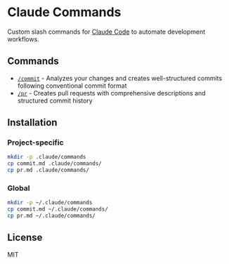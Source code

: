 # Claude Commands

Custom slash commands for [Claude Code](https://claude.com/claude-code) to automate development workflows.

## Commands

- [`/commit`](commit.md) - Analyzes your changes and creates well-structured commits following conventional commit format
- [`/pr`](pr.md) - Creates pull requests with comprehensive descriptions and structured commit history

## Installation

### Project-specific

```bash
mkdir -p .claude/commands
cp commit.md .claude/commands/
cp pr.md .claude/commands/
```

### Global

```bash
mkdir -p ~/.claude/commands
cp commit.md ~/.claude/commands/
cp pr.md ~/.claude/commands/
```

## License

MIT
